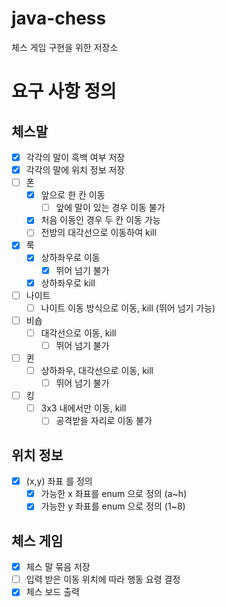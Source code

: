 # java-chess
체스 게임 구현을 위한 저장소

# 요구 사항 정의

## 체스말
- [x] 각각의 말이 흑백 여부 저장
- [x] 각각의 말에 위치 정보 저장
- [ ] 폰
  - [x] 앞으로 한 칸 이동
    - [ ] 앞에 말이 있는 경우 이동 불가
  - [x] 처음 이동인 경우 두 칸 이동 가능
  - [ ] 전방의 대각선으로 이동하여 kill
- [x] 룩
  - [x] 상하좌우로 이동
    - [x] 뛰어 넘기 불가
  - [x] 상하좌우로 kill
- [ ] 나이트
  - [ ] 나이트 이동 방식으로 이동, kill (뛰어 넘기 가능)
- [ ] 비숍
  - [ ] 대각선으로 이동, kill
    - [ ] 뛰어 넘기 불가
- [ ] 퀸
  - [ ] 상하좌우, 대각선으로 이동, kill
    - [ ] 뛰어 넘기 불가
- [ ] 킹
  - [ ] 3x3 내에서만 이동, kill
    - [ ] 공격받을 자리로 이동 불가
    
## 위치 정보
- [x] (x,y) 좌표 를 정의
    - [x] 가능한 x 좌표를 enum 으로 정의 (a~h)
    - [x] 가능한 y 좌표를 enum 으로 정의 (1~8)

## 체스 게임
- [x] 체스 말 묶음 저장
- [ ] 입력 받은 이동 위치에 따라 행동 요령 결정
- [x] 체스 보드 출력 